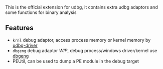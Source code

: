 
This is the official extension for udbg, it contains extra udbg adaptors and some functions for binary analysis

## Features

- `krnl` debug adaptor, access process memory or kernel memory by [udbg-driver](https://github.com/udbg/udbg-driver)
- `dbgeng` debug adaptor *WIP*, debug process/windows driver/kernel use [dbgeng](https://docs.microsoft.com/en-us/windows-hardware/drivers/ddi/dbgeng/)
- PEUtil, can be used to dump a PE module in the debug target
